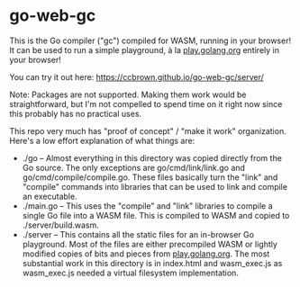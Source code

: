 # go-web-gc

This is the Go compiler ("gc") compiled for WASM, running in your browser! It can be used to run a simple playground, à la [play.golang.org](https://play.golang.org/) entirely in your browser!

You can try it out here: https://ccbrown.github.io/go-web-gc/server/

Note: Packages are not supported. Making them work would be straightforward, but I'm not compelled to spend time on it right now since this probably has no practical uses.

This repo very much has "proof of concept" / "make it work" organization. Here's a low effort explanation of what things are:

* ./go – Almost everything in this directory was copied directly from the Go source. The only exceptions are go/cmd/link/link.go and go/cmd/compile/compile.go. These files basically turn the "link" and "compile" commands into libraries that can be used to link and compile an executable.
* ./main.go – This uses the "compile" and "link" libraries to compile a single Go file into a WASM file. This is compiled to WASM and copied to ./server/build.wasm.
* ./server – This contains all the static files for an in-browser Go playground. Most of the files are either precompiled WASM or lightly modified copies of bits and pieces from [play.golang.org](https://play.golang.org/). The most substantial work in this directory is in index.html and wasm_exec.js as wasm_exec.js needed a virtual filesystem implementation.
